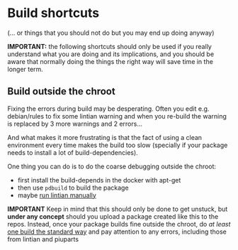 # Build shortcuts

(... or things that you should not do but you may end up doing anyway)

**IMPORTANT:** the following shortcuts should only be used if you really understand 
what you are doing and its implications, and you should be aware that normally 
doing the things the right way will save time in the longer term.

## Build outside the chroot

Fixing the errors during build may be desperating.
Often you edit e.g. debian/rules to fix some lintian warning and when you 
re-build the warning is replaced by 3 more warnings and 2 errors...

And what makes it more frustrating is that the fact of using a clean environment
every time makes the build too slow (specially if your package needs to install 
a lot of build-dependencies).

One thing you can do is to do the coarse debugging outside the chroot:
- first install the build-depends in the docker with apt-get 
- then use `pdbuild` to build the package
- maybe [run lintian manually](recipe.Manually_run_quality_checks.md)

**IMPORTANT** Keep in mind that this should only be done to get unstuck, but 
**under any concept** should you upload a package created like this to the 
repos. Instead, once your package builds fine outside the chroot, do *at least* 
[one build the standard way](recipe.Build_package.md) and pay attention to any 
errors, including those from lintian and piuparts


